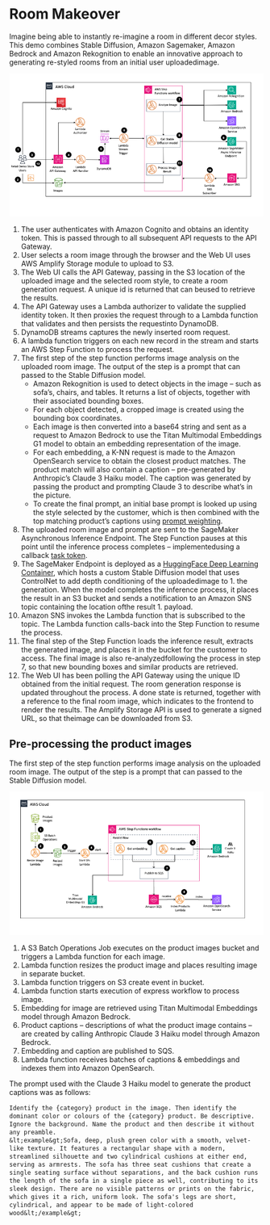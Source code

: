 

# Room Makeover

Imagine being able to instantly re-imagine a room in different decor styles. 
This demo combines Stable Diffusion, Amazon Sagemaker, Amazon Bedrock and Amazon Rekognition to enable an innovative approach to generating re-styled rooms from an initial user uploadedimage.
  
![img](../../assets/room-generator-architecture.png)

1. The user authenticates with Amazon Cognito and obtains an identity token. This is passed through to all subsequent API requests to the API Gateway.
1. User selects a room image through the browser and the Web UI uses AWS Amplify Storage module to upload to S3.
2. The Web UI calls the API Gateway, passing in the S3 location of the uploaded image and the selected room style, to create a room generation request. A unique id is returned that can beused to retrieve the results.
3. The API Gateway uses a Lambda authorizer to validate the supplied identity token. It then proxies the request through to a Lambda function that validates and then persists the requestinto DynamoDB.
4. DynamoDB streams captures the newly inserted room request.
5. A lambda function triggers on each new record in the stream and starts an AWS Step Function to process the request.
6. The first step of the step function performs image analysis on the uploaded room image. The output of the step is a prompt that can passed to the Stable Diffusion model.
    * Amazon Rekognition is used to detect objects in the image – such as sofa’s, chairs, and tables. It returns a list of objects, together with their associated bounding boxes.
    * For each object detected, a cropped image is created using the bounding box coordinates.
    * Each image is then converted into a base64 string and sent as a request to Amazon Bedrock to use the Titan Multimodal Embeddings G1 model to obtain an embedding representation of the image.
    * For each embedding, a K-NN request is made to the Amazon OpenSearch service to obtain the closest product matches. The product match will also contain a caption – pre-generated by  Anthropic’s Claude 3 Haiku model. The caption was generated by passing the product and prompting Claude 3 to describe what’s in the picture.
    * To create the final prompt, an initial base prompt is looked up using the style selected by the customer, which is then combined with the top matching product’s captions using [prompt  weighting](https://huggingface.co/docs/diffusers/main/en/using-diffusers/weighted_prompts).
7. The uploaded room image and prompt are sent to the SageMaker Asynchronous Inference Endpoint. The Step Function pauses at this point until the inference process completes – implementedusing a callback [task token](https://docs.aws.amazon.com/step-functions/latest/dg/connect-to-resource.html#connect-wait-token).
8. The SageMaker Endpoint is deployed as a [HuggingFace Deep Learning Container](https://docs.aws.amazon.com/sagemaker/latest/dg/hugging-face.html), which hosts a custom Stable Diffusion model that uses ControlNet to add depth conditioning of the uploadedimage to 1. the generation. When the model completes the inference process, it places the result in an S3 bucket and sends a notification to an Amazon SNS topic containing the location ofthe result 1. payload.
9. Amazon SNS invokes the Lambda function that is subscribed to the topic. The Lambda function calls-back into the Step Function to resume the process.
10. The final step of the Step Function loads the inference result, extracts the generated image, and places it in the bucket for the customer to access. The final image is also  re-analyzedfollowing the process in step 7, so that new bounding boxes and similar products are retrieved.
11. The Web UI has been polling the API Gateway using the unique ID obtained from the initial request. The room generation response is updated throughout the process. A done state is returned, together with a reference to the final room image, which indicates to the frontend to render the results. The Amplify Storage API is used to generate a signed URL, so that theimage can be  downloaded from S3.

## Pre-processing the product images

The first step of the step function performs image analysis on the uploaded room image.  The output of the step is a prompt that can passed to the Stable Diffusion model.

![img](../../assets/room-generator-dataloader-architecture.png)


1. A S3 Batch Operations Job executes on the product images bucket and triggers a Lambda function for each image.
1. Lambda function resizes the product image and places resulting image in separate bucket.
1. Lambda function triggers on S3 create event in bucket.
1. Lambda function starts execution of express workflow to process image.
1. Embedding for image are retrieved using Titan Multimodal Embeddings model through Amazon Bedrock.
1. Product captions – descriptions of what the product image contains – are created by calling Anthropic Claude 3 Haiku model through Amazon Bedrock.
1. Embedding and caption are published to SQS.
1. Lambda function receives batches of captions & embeddings and indexes them into Amazon OpenSearch.

The prompt used with the Claude 3 Haiku model to generate the product captions was as follows:

```
Identify the {category} product in the image. Then identify the dominant color or colours of the {category} product. Be descriptive. Ignore the background. Name the product and then describe it without any preamble.
&lt;example&gt;Sofa, deep, plush green color with a smooth, velvet-like texture. It features a rectangular shape with a modern, streamlined silhouette and two cylindrical cushions at either end, serving as armrests. The sofa has three seat cushions that create a single seating surface without separations, and the back cushion runs the length of the sofa in a single piece as well, contributing to its sleek design. There are no visible patterns or prints on the fabric, which gives it a rich, uniform look. The sofa's legs are short, cylindrical, and appear to be made of light-colored wood&lt;/example&gt;
```
